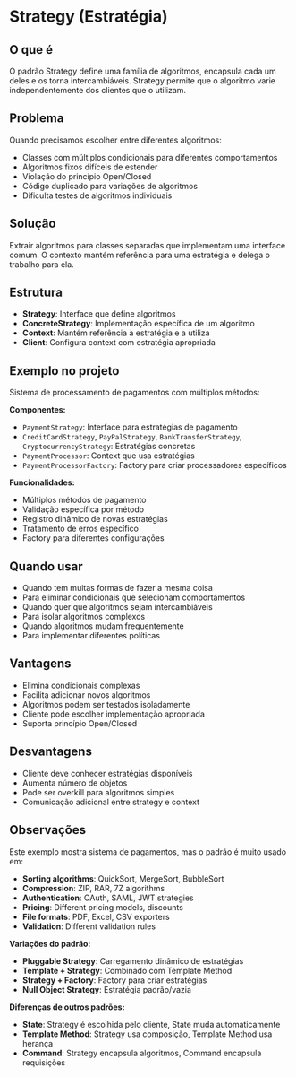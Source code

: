 # Strategy (Estratégia)

## O que é

O padrão Strategy define uma família de algoritmos, encapsula cada um deles e os torna intercambiáveis. Strategy permite que o algoritmo varie independentemente dos clientes que o utilizam.

## Problema

Quando precisamos escolher entre diferentes algoritmos:
- Classes com múltiplos condicionais para diferentes comportamentos
- Algoritmos fixos difíceis de estender
- Violação do princípio Open/Closed
- Código duplicado para variações de algoritmos
- Dificulta testes de algoritmos individuais

## Solução

Extrair algoritmos para classes separadas que implementam uma interface comum. O contexto mantém referência para uma estratégia e delega o trabalho para ela.

## Estrutura

- **Strategy**: Interface que define algoritmos
- **ConcreteStrategy**: Implementação específica de um algoritmo
- **Context**: Mantém referência à estratégia e a utiliza
- **Client**: Configura context com estratégia apropriada

## Exemplo no projeto

Sistema de processamento de pagamentos com múltiplos métodos:

**Componentes:**
- `PaymentStrategy`: Interface para estratégias de pagamento
- `CreditCardStrategy`, `PayPalStrategy`, `BankTransferStrategy`, `CryptocurrencyStrategy`: Estratégias concretas
- `PaymentProcessor`: Context que usa estratégias
- `PaymentProcessorFactory`: Factory para criar processadores específicos

**Funcionalidades:**
- Múltiplos métodos de pagamento
- Validação específica por método
- Registro dinâmico de novas estratégias
- Tratamento de erros específico
- Factory para diferentes configurações

## Quando usar

- Quando tem muitas formas de fazer a mesma coisa
- Para eliminar condicionais que selecionam comportamentos
- Quando quer que algoritmos sejam intercambiáveis
- Para isolar algoritmos complexos
- Quando algoritmos mudam frequentemente
- Para implementar diferentes políticas

## Vantagens

- Elimina condicionais complexas
- Facilita adicionar novos algoritmos
- Algoritmos podem ser testados isoladamente
- Cliente pode escolher implementação apropriada
- Suporta princípio Open/Closed

## Desvantagens

- Cliente deve conhecer estratégias disponíveis
- Aumenta número de objetos
- Pode ser overkill para algoritmos simples
- Comunicação adicional entre strategy e context

## Observações

Este exemplo mostra sistema de pagamentos, mas o padrão é muito usado em:
- **Sorting algorithms**: QuickSort, MergeSort, BubbleSort
- **Compression**: ZIP, RAR, 7Z algorithms
- **Authentication**: OAuth, SAML, JWT strategies
- **Pricing**: Different pricing models, discounts
- **File formats**: PDF, Excel, CSV exporters
- **Validation**: Different validation rules

**Variações do padrão:**
- **Pluggable Strategy**: Carregamento dinâmico de estratégias
- **Template + Strategy**: Combinado com Template Method
- **Strategy + Factory**: Factory para criar estratégias
- **Null Object Strategy**: Estratégia padrão/vazia

**Diferenças de outros padrões:**
- **State**: Strategy é escolhida pelo cliente, State muda automaticamente
- **Template Method**: Strategy usa composição, Template Method usa herança
- **Command**: Strategy encapsula algoritmos, Command encapsula requisições